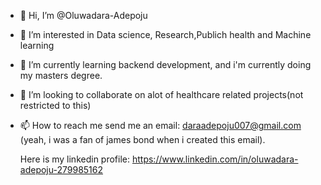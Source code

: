 - 👋 Hi, I’m @Oluwadara-Adepoju
- 👀 I’m interested in Data science, Research,Publich health and Machine learning
- 🌱 I’m currently learning backend development, and i'm currently doing my masters degree.
- 💞️ I’m looking to collaborate on alot of healthcare related projects(not restricted to this)
- 📫 How to reach me 
send me an email: daraadepoju007@gmail.com (yeah, i was a fan of james bond when i created this email).

  Here is my linkedin profile:  https://www.linkedin.com/in/oluwadara-adepoju-279985162
 


<!---
Oluwadara-Adepoju/Oluwadara-Adepoju is a ✨ special ✨ repository because its `README.md` (this file) appears on your GitHub profile.
You can click the Preview link to take a look at your changes.
--->
